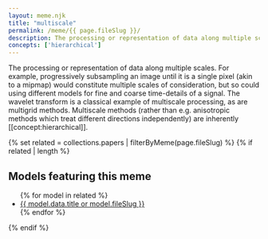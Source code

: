 ```yaml
---
layout: meme.njk
title: "multiscale"
permalink: /meme/{{ page.fileSlug }}/
description: The processing or representation of data along multiple scales
concepts: ['hierarchical']
---
```

	
The processing or representation of data along multiple scales. For example, progressively subsampling an image until it is a single pixel (akin to a mipmap) would constitute multiple scales of consideration, but so could using different models for fine and coarse time-details of a signal. The wavelet transform is a classical example of multiscale processing, as are multigrid methods. Multiscale methods (rather than e.g. anisotropic methods which treat different directions independently) are inherently [[concept:hierarchical]].

{% set related = collections.papers | filterByMeme(page.fileSlug) %}
{% if related | length %}
## Models featuring this meme
<ul class="link-list">
  {% for model in related %}
  <li><a href="{{ model.url }}">{{ model.data.title or model.fileSlug }}</a></li>
  {% endfor %}
</ul>
{% endif %}
